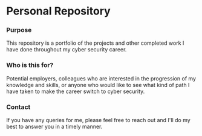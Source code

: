 # Personal Repository
### Purpose
This repository is a portfolio of the projects and other completed work I have done throughout my cyber security career.
### Who is this for?
Potential employers, colleagues who are interested in the progression of my knowledge and skills, or anyone who would like to see what kind of path I have taken to make the career switch to cyber security.
### Contact
If you have any queries for me, please feel free to reach out and I'll do my best to answer you in a timely manner.
